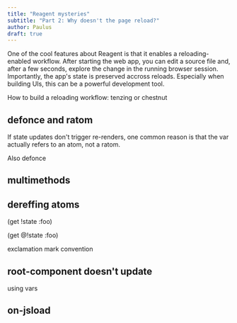 ```yaml
---
title: "Reagent mysteries"
subtitle: "Part 2: Why doesn't the page reload?"
author: Paulus
draft: true
---
```


One of the cool features about Reagent is that it enables a reloading-enabled
workflow. After starting the web app, you can edit a source file and, after a
few seconds, explore the change in the running browser session. Importantly, the
app's state is preserved accross reloads. Especially when building UIs, this can
be a powerful development tool.

How to build a reloading workflow: tenzing or chestnut

## defonce and ratom

If state updates don't trigger re-renders, one common reason is that the var
actually refers to an atom, not a ratom.

Also defonce

## multimethods

## dereffing atoms

(get !state :foo)

(get @!state :foo)

exclamation mark convention

## root-component doesn't update

using vars

## on-jsload
